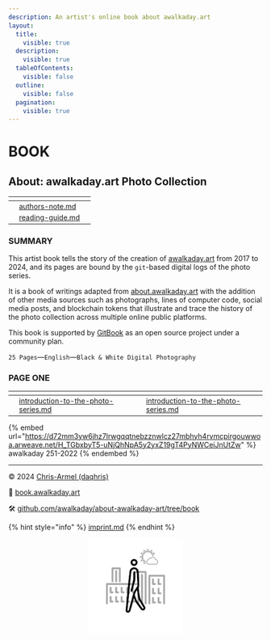 ```yaml
---
description: An artist's online book about awalkaday.art
layout:
  title:
    visible: true
  description:
    visible: true
  tableOfContents:
    visible: false
  outline:
    visible: false
  pagination:
    visible: true
---
```


# BOOK

## About: awalkaday.art Photo Collection



<table data-card-size="large" data-view="cards"><thead><tr><th></th><th data-card-target data-type="content-ref"></th><th></th></tr></thead><tbody><tr><td></td><td><a href="authors-note.md">authors-note.md</a></td><td></td></tr><tr><td></td><td><a href="reading-guide.md">reading-guide.md</a></td><td></td></tr></tbody></table>



### SUMMARY

This artist book tells the story of the creation of [awalkaday.art](https://awalkaday.art) from 2017 to 2024, and its pages are bound by the `git`-based digital logs of the photo series.

It is a book of writings adapted from [about.awalkaday.art](https://about.awalkaday.art/) with the addition of other media sources such as photographs, lines of computer code, social media posts, and blockchain tokens that illustrate and trace the history of the photo collection across multiple online public platforms.

This book is supported by [GitBook](https://www.gitbook.com/) as an open source project under a community plan.

`25 Pages`—`English`—`Black & White Digital Photography`



### PAGE ONE&#x20;

<table data-card-size="large" data-column-title-hidden data-view="cards"><thead><tr><th></th><th></th><th></th><th data-hidden data-card-target data-type="content-ref"></th></tr></thead><tbody><tr><td></td><td><a data-mention href="introduction-to-the-photo-series.md">introduction-to-the-photo-series.md</a></td><td></td><td><a href="introduction-to-the-photo-series.md">introduction-to-the-photo-series.md</a></td></tr></tbody></table>



{% embed url="https://d72mm3yw6jhz7lrwgqqtnebzznwlcz27mbhyh4rvmcpirgouwwoa.arweave.net/H_TGbxbyT5-uNjQhNpA5y2yxZ19gT4PyNWCeiJnUtZw" %}
awalkaday 251-2022
{% endembed %}



***



© 2024 [Chris-Armel (daqhris)](https://daqhris.com)

📖 [book.awalkaday.art](https://book.awalkaday.art)

🛠 [github.com/awalkaday/about-awalkaday-art/tree/book](https://github.com/awalkaday/about-awalkaday-art/tree/book)

{% hint style="info" %}
[imprint.md](imprint.md "mention")
{% endhint %}

<div align="center">

<figure><img src=".gitbook/assets/awalkaday-logo-1x1.png" alt="awalkaday.art logo" width="188"><figcaption></figcaption></figure>

</div>

